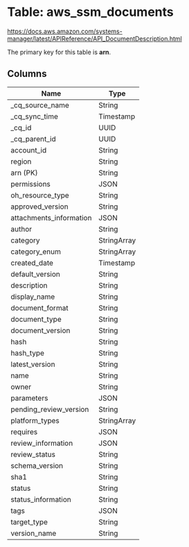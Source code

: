 # Table: aws_ssm_documents

https://docs.aws.amazon.com/systems-manager/latest/APIReference/API_DocumentDescription.html

The primary key for this table is **arn**.



## Columns
| Name          | Type          |
| ------------- | ------------- |
|_cq_source_name|String|
|_cq_sync_time|Timestamp|
|_cq_id|UUID|
|_cq_parent_id|UUID|
|account_id|String|
|region|String|
|arn (PK)|String|
|permissions|JSON|
|oh_resource_type|String|
|approved_version|String|
|attachments_information|JSON|
|author|String|
|category|StringArray|
|category_enum|StringArray|
|created_date|Timestamp|
|default_version|String|
|description|String|
|display_name|String|
|document_format|String|
|document_type|String|
|document_version|String|
|hash|String|
|hash_type|String|
|latest_version|String|
|name|String|
|owner|String|
|parameters|JSON|
|pending_review_version|String|
|platform_types|StringArray|
|requires|JSON|
|review_information|JSON|
|review_status|String|
|schema_version|String|
|sha1|String|
|status|String|
|status_information|String|
|tags|JSON|
|target_type|String|
|version_name|String|